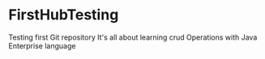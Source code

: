 # FirstHubTesting
Testing first Git repository
It's all about learning crud Operations with Java Enterprise language
